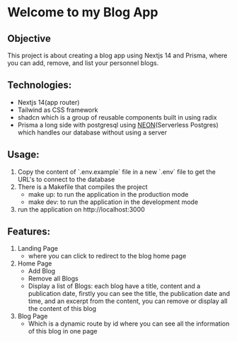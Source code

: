 <h1>Welcome to my Blog App</h1>

<h2>Objective</h2>
This project is about creating a blog app using Nextjs 14 and Prisma, where you can add, remove, and list your personnel blogs.

<h2>Technologies:</h2>
<ul>
<li>Nextjs 14(app router)</li>
<li>Tailwind as CSS framework</li>
<li>shadcn which is a group of reusable components built in using radix</li>
<li>Prisma a long side with postgresql using <a href="https://neon.tech/">NEON</a>(Serverless Postgres) which handles our database without using a server</li>
</ul>

<h2>Usage:</h2>
<ol>
<li>Copy the content of `.env.example` file in a new `.env` file to get the URL's to connect to the database</li>
<li>There is a Makefile that compiles the project
<ul>
<li>make up: to run the application in the production mode</li>
<li>make dev: to run the application in the development mode</li>
</ul>
</li>
<li>run the application on http://localhost:3000</li>
</ol>

<h2>Features:</h2>
<ol>
<li>
Landing Page
<ul>
<li>where you can click to redirect to the blog home page</li>
</ul>
</li>
<li>Home Page
<ul>
<li>Add Blog</li>
<li>Remove all Blogs</li>
<li>Display a list of Blogs: each blog have a title, content and a publication date, firstly you can see the title, the publication date and time, and an excerpt from the content, you can remove or display all the content of this blog</li>
</ul>
</li>
<li>Blog Page
<ul>
<li>Which is a dynamic route by id where you can see all the information of this blog in one page</li>
</ul>
</li>
</ol>
